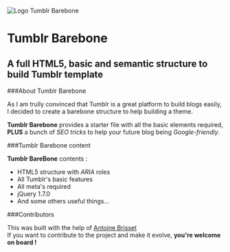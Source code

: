 ![Logo Tumblr Barebone](http://sammarkiewi.cz/images/barebone-logo.png)

Tumblr Barebone
====================

A full HTML5, basic and semantic structure to build Tumblr template
-------------------------------------------------------------------

###About Tumblr Barebone

As I am trully convinced that Tumblr is a great platform to build blogs easily,  
I decided to create a barebone structure to help building a theme.

**Tumblr Barebone** provides a starter file with all the basic elements required,  
**PLUS** a bunch of *SEO tricks* to help your future blog being *Google-friendly*.

###Tumblr Barebone content

**Tumblr BareBone** contents :
+  HTML5 structure with *ARIA* roles
+  All Tumblr's basic features
+  All meta's required
+  jQuery 1.7.0
+  And some others useful things...

###Contributors

This was built with the help of [Antoine Brisset](http://www.antoine-brisset.com/)  
If you want to contribute to the project and make it evolve, **you're welcome on board !**



